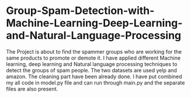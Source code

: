 # Group-Spam-Detection-with-Machine-Learning-Deep-Learning-and-Natural-Language-Processing
The Project is about to find the spammer groups who are working for the same products to promote or demote it. I have applied different Machine learning, deep learning and Natural language processing techniques to detect the groups of spam people. The two datasets are used yelp and amazon. The cleaning part have been already done. I have put combined my all code in model.py file and can run through main.py and the separate files are also present.
